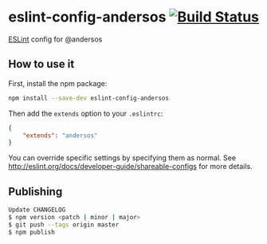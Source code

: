 # eslint-config-andersos [![Build Status](https://travis-ci.org/Andersos/eslint-config-andersos.svg)](https://travis-ci.org/Andersos/eslint-config-andersos)

[ESLint](http://eslint.org/) config for @andersos

## How to use it

First, install the npm package:

```bash
npm install --save-dev eslint-config-andersos
```

Then add the `extends` option to your `.eslintrc`:

```json
{
    "extends": "andersos"
}
```

You can override specific settings by specifying them as normal. See <http://eslint.org/docs/developer-guide/shareable-configs> for more details.

## Publishing

```bash
Update CHANGELOG
$ npm version <patch | minor | major>
$ git push --tags origin master
$ npm publish
```
